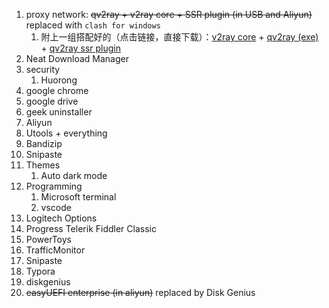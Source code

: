1. proxy network: ~~qv2ray + v2ray core + SSR plugin (in USB and Aliyun)~~ replaced with `clash for windows`
    1. 附上一组搭配好的（点击链接，直接下载）：[v2ray core](https://github.com/v2fly/v2ray-core/releases/download/v4.36.2/v2ray-windows-64.zip) + [qv2ray (exe)](https://github.com/Qv2ray/Qv2ray/releases/download/v2.7.0-pre1/qv2ray-2.7.0-pre1-win64.exe) + [qv2ray ssr plugin](https://github.com/Qv2ray/QvPlugin-SSR/releases/download/v3.0.0-pre3/QvPlugin-SSR.v3.0.0-pre3.Windows-x64.dll)
2. Neat Download Manager
3. security
   1. Huorong
4. google chrome
5. google drive
6. geek uninstaller
7. Aliyun
8. Utools + everything
9. Bandizip
10. Snipaste
11. Themes
    1. Auto dark mode
12. Programming
    1. Microsoft terminal
    2. vscode
13. Logitech Options
14. Progress Telerik Fiddler Classic
15. PowerToys
16. TrafficMonitor
17. Snipaste
18. Typora
19. diskgenius
20. ~~easyUEFI enterprise (in aliyun)~~ replaced by Disk Genius
